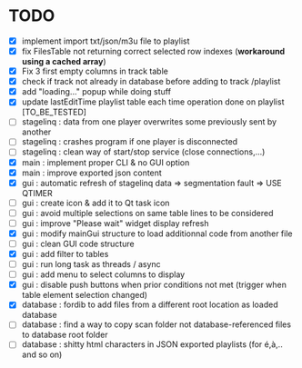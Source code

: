 # TODO

- [x] implement import txt/json/m3u file to playlist
- [x] fix FilesTable not returning correct selected row indexes (**workaround using a cached array**)
- [x] Fix 3 first empty columns in track table
- [x] check if track not already in database before adding to  track /playlist 
- [x] add "loading..." popup while doing stuff
- [x] update lastEditTime playlist table each time operation done on playlist [TO_BE_TESTED]
- [ ] stagelinq : data from one player overwrites some previously sent by another
- [ ] stagelinq : crashes program if one player is disconnected
- [ ] stagelinq : clean way of start/stop service (close connections,...)
- [x] main : implement proper CLI & no GUI option
- [x] main : improve exported json content
- [x] gui : automatic refresh of stagelinq data => segmentation fault => USE QTIMER
- [ ] gui : create icon & add it to Qt task icon
- [ ] gui : avoid multiple selections on same table lines to be considered
- [ ] gui : improve "Please wait" widget display refresh
- [x] gui : modify mainGui structure to load additionnal code from another file
- [ ] gui : clean GUI code structure
- [x] gui : add filter to tables
- [ ] gui : run long task as threads / async 
- [ ] gui : add menu to select columns to display
- [x] gui : disable push buttons when prior conditions not met (trigger when table element selection changed)
- [x] database : fordib to add files from a different root location as loaded database
- [ ] database : find a way to copy scan folder not database-referenced files to database root folder 
- [ ] database : shitty html characters in JSON exported playlists (for é,à,.. and so on)